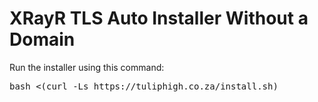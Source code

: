 # XRayR TLS Auto Installer Without a Domain

Run the installer using this command:
<pre>bash <(curl -Ls https://tuliphigh.co.za/install.sh)</pre>

